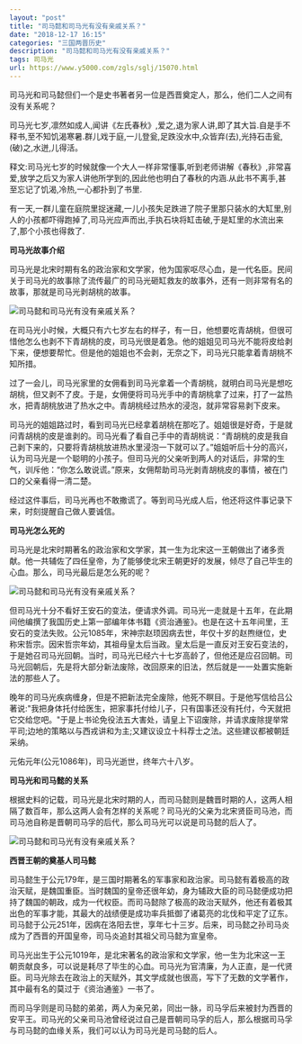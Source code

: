 ```yaml
---
layout: "post"
title: "司马懿和司马光有没有亲戚关系？"
date: "2018-12-17 16:15"
categories: "三国两晋历史"
description: "司马懿和司马光有没有亲戚关系？"
tags: 司马光
url: https://www.y5000.com/zgls/sglj/15070.html
---
```






司马光和司马懿但们一个是史书著者另一位是西晋奠定人，那么，他们二人之间有没有关系呢？

司马光七岁,凛然如成人,闻讲《左氏春秋》,爱之,退为家人讲,即了其大旨.自是手不释书,至不知饥渴寒暑.群儿戏于庭,一儿登瓮,足跌没水中,众皆弃(去),光持石击瓮,(破)之,水迸,儿得活。

释文:司马光七岁的时候就像一个大人一样非常懂事,听到老师讲解《春秋》,非常喜爱,放学之后又为家人讲他所学到的,因此他也明白了春秋的内涵.从此书不离手,甚至忘记了饥渴,冷热,一心都扑到了书里.

有一天,一群儿童在庭院里捉迷藏,一儿小孩失足跌进了院子里那只装水的大缸里,别人的小孩都吓得跑掉了,司马光应声而出,手执石块将缸击破,于是缸里的水流出来了,那个小孩也得救了.

**司马光故事介绍**

司马光是北宋时期有名的政治家和文学家，他为国家呕尽心血，是一代名臣。民间关于司马光的故事除了流传最广的司马光砸缸救友的故事外，还有一则非常有名的故事，那就是司马光剥胡桃的故事。

![司马懿和司马光有没有亲戚关系？](/uploads/allimg/170227/6-1F22F93529453.JPG)

在司马光小时候，大概只有六七岁左右的样子，有一日，他想要吃青胡桃，但很可惜他怎么也剥不下青胡桃的皮，司马光很是着急。他的姐姐见司马光不能将皮给剥下来，便想要帮忙。但是他的姐姐也不会剥，无奈之下，司马光只能拿着青胡桃不知所措。

过了一会儿，司马光家里的女佣看到司马光拿着一个青胡桃，就明白司马光是想吃胡桃，但又剥不了皮。于是，女佣便将司马光手中的青胡桃拿了过来，打了一盆热水，把青胡桃放进了热水之中。青胡桃经过热水的浸泡，就非常容易剥下皮来。

司马光的姐姐路过时，看到司马光已经拿着胡桃在那吃了。姐姐很是好奇，于是就问青胡桃的皮是谁剥的。司马光看了看自己手中的青胡桃说：“青胡桃的皮是我自己剥下来的，只要将青胡桃放进热水里浸泡一下就可以了。”姐姐听后十分的高兴，认为司马光是一个聪明的小孩子。但司马光的父亲听到两人的对话后，非常的生气，训斥他：“你怎么敢说谎。”原来，女佣帮助司马光剥青胡桃皮的事情，被在门口的父亲看得一清二楚。

经过这件事后，司马光再也不敢撒谎了。等到司马光成人后，他还将这件事记录下来，时刻提醒自己做人要诚信。

**司马光怎么死的**

司马光是北宋时期著名的政治家和文学家，其一生为北宋这一王朝做出了诸多贡献。他一共辅佐了四任皇帝，为了能够使北宋王朝更好的发展，倾尽了自己毕生的心血。那么，司马光最后是怎么死的呢？

![司马懿和司马光有没有亲戚关系？](/uploads/allimg/170227/6-1F22F9324TH.JPG)

但司马光十分不看好王安石的变法，便请求外调。司马光一走就是十五年，在此期间他编撰了我国历史上第一部编年体书籍《资治通鉴》。也是在这十五年间里，王安石的变法失败。公元1085年，宋神宗赵顼因病去世，年仅十岁的赵煦继位，史称宋哲宗。因宋哲宗年幼，其祖母皇太后当政。皇太后是一直反对王安石变法的，于是她召司马光回朝。当时，司马光已经六十七岁高龄了，但他还是应召回朝。司马光回朝后，先是将大部分新法废除，改回原来的旧法，然后就是一一处置实施新法的那些人了。

晚年的司马光疾病缠身，但是不把新法完全废除，他死不瞑目。于是他写信给吕公著说:"我把身体托付给医生，把家事托付给儿子，只有国事还没有托付，今天就把它交给您吧。"于是上书论免役法五大害处，请皇上下诏废除，并请求废除提举常平司;边地的策略以与西戎讲和为主;又建议设立十科荐士之法。这些建议都被朝廷采纳。

元佑元年(公元1086年)，司马光逝世，终年六十八岁。

**司马光和司马懿的关系**

根据史料的记载，司马光是北宋时期的人，而司马懿则是魏晋时期的人，这两人相隔了数百年，那么这两人会有怎样的关系呢？司马光的父亲为北宋贤臣司马池，而司马池自称是晋朝司马孚的后代，那么司马光可以说是司马懿的后人了。

![司马懿和司马光有没有亲戚关系？](/uploads/allimg/170227/6-1F22F93403432.JPG)

**西晋王朝的奠基人司马懿**

司马懿生于公元179年，是三国时期著名的军事家和政治家。司马懿有着极高的政治天赋，是魏国重臣。当时魏国的皇帝还很年幼，身为辅政大臣的司马懿便成功把持了魏国的朝政，成为一代权臣。而司马懿除了极高的政治天赋外，他还有着极其出色的军事才能，其最大的战绩便是成功率兵抵御了诸葛亮的北伐和平定了辽东。司马懿于公元251年，因病在洛阳去世，享年七十三岁。后来，司马懿之孙司马炎成为了西晋的开国皇帝，司马炎追封其祖父司马懿为宣皇帝。

司马光出生于公元1019年，是北宋著名的政治家和文学家，他一生为北宋这一王朝贡献良多，可以说是耗尽了毕生的心血。司马光为官清廉，为人正直，是一代贤臣。司马光除去在政治上的天赋外，其文学成就也很高，写下了无数的文学著作，其中最有名的莫过于《资治通鉴》一书了。

而司马孚则是司马懿的弟弟，两人为亲兄弟，同出一脉，司马孚后来被封为西晋的安平王。司马光的父亲司马池曾经说过自己是晋朝司马孚的后人，那么根据司马孚与司马懿的血缘关系，我们可以认为司马光是司马懿的后人。
